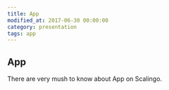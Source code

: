 ```yaml
---
title: App
modified_at: 2017-06-30 00:00:00
category: presentation
tags: app
---
```


## App

There are very mush to know about App on Scalingo.
